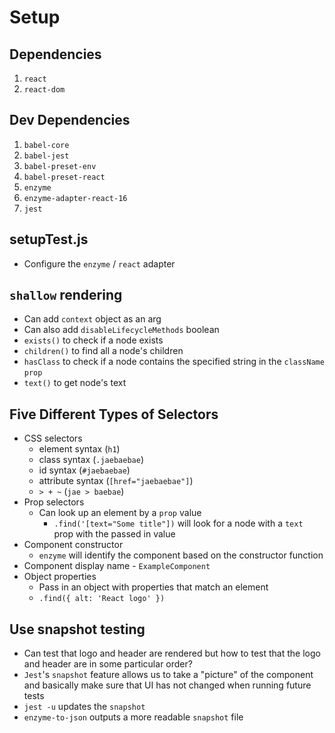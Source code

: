# Setup

## Dependencies

1. `react`
1. `react-dom`

## Dev Dependencies

1. `babel-core`
2. `babel-jest`
3. `babel-preset-env`
4. `babel-preset-react`
5. `enzyme`
6. `enzyme-adapter-react-16`
7. `jest`

## setupTest.js

* Configure the `enzyme` / `react` adapter

## `shallow` rendering

* Can add `context` object as an arg
* Can also add `disableLifecycleMethods` boolean
* `exists()` to check if a node exists
* `children()` to find all a node's children
* `hasClass` to check if a node contains the specified string in the `className` `prop`
* `text()` to get node's text

## Five Different Types of Selectors

* CSS selectors
  * element syntax (`h1`)
  * class syntax (`.jaebaebae`)
  * id syntax (`#jaebaebae`)
  * attribute syntax (`[href="jaebaebae"]`)
  * `> + ~` (`jae > baebae`)
* Prop selectors
  * Can look up an element by a `prop` value
    * `.find('[text="Some title"])` will look for a node with a `text` prop with the passed in value
* Component constructor
  * `enzyme` will identify the component based on the constructor function
* Component display name - `ExampleComponent`
* Object properties
  * Pass in an object with properties that match an element
  * `.find({ alt: 'React logo' })`

## Use snapshot testing

* Can test that logo and header are rendered but how to test that the logo and header are in some particular order?
* `Jest`'s `snapshot` feature allows us to take a "picture" of the component and basically make sure that UI has not changed when running future tests
* `jest -u` updates the `snapshot`
* `enzyme-to-json` outputs a more readable `snapshot` file
